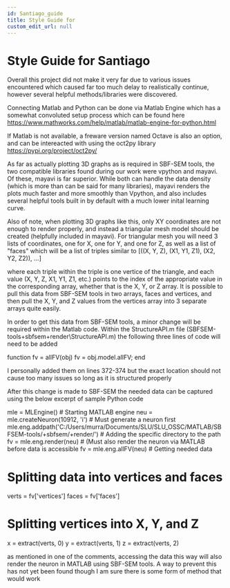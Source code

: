```yaml
---
id: Santiago_guide
title: Style Guide for 
custom_edit_url: null
---
```


# Style Guide for Santiago

Overall this project did not make it very far due to various issues encountered which caused far too much delay to realistically continue, however several
helpful methods/libraries were discovered.

Connecting Matlab and Python can be done via Matlab Engine which has a somewhat convoluted setup process which can be found here
https://www.mathworks.com/help/matlab/matlab-engine-for-python.html

If Matlab is not available, a freware version named Octave is also an option, and can be intereacted with using the oct2py library 
https://pypi.org/project/oct2py/

As far as actually plotting 3D graphs as is required in SBF-SEM tools, the two compatible libraries found during our work were vpython and mayavi.
Of these, mayavi is far superior. While both can handle the data density (which is more than can be said for many libraries), mayavi renders the plots much faster
and more smoothly than Vpython, and also includes several helpful tools built in by default with a much lower inital learning curve.

Also of note, when plotting 3D graphs like this, only XY coordinates are not enough to render properly, and instead a triangular mesh model should be created 
(helpfully included in mayavi). For triangular mesh you will need 3 lists of coordinates, one for X, one for Y, and one for Z, as well as a list of "faces" 
which will be a list of triples similar to 
[((X, Y, Z), (X1, Y1, Z1), (X2, Y2, Z2)), ...]

where each triple within the triple is one vertice of the triangle, and each value (X, Y, Z, X1, Y1, Z1, etc.) points to the index of the appropriate value in the 
corresponding array, whether that is the X, Y, or Z array. It is possible to pull this data from SBF-SEM tools in two arrays, faces and vertices, and 
then pull the X, Y, and Z values from the vertices array into 3 separate arrays quite easily.

In order to get this data from SBF-SEM tools, a minor change will be required within the Matlab code. Within the StructureAPI.m file 
(SBFSEM-tools\+sbfsem\+render\StructureAPI.m) the following three lines of code will need to be added

function fv = allFV(obj)
    fv = obj.model.allFV;
end

I personally added them on lines 372-374 but the exact location should not cause too many issues so long as it is structured properly

After this change is made to SBF-SEM the needed data can be captured using the below excerpt of sample Python code

mle = MLEngine() # Starting MATLAB engine
neu = mle.createNeuron(10912, 'i') # Must generate a neuron first
mle.eng.addpath('C:/Users/murra/Documents/SLU/SLU_OSSC/MATLAB/SBFSEM-tools/+sbfsem/+render/') # Adding the specific directory to the path
fv = mle.eng.render(neu) # (Must also render the neuron via MATLAB before data is accessible
fv = mle.eng.allFV(neu) # Getting needed data

# Splitting data into vertices and faces
verts = fv['vertices']
faces = fv['faces']

# Splitting vertices into X, Y, and Z
x = extract(verts, 0)
y = extract(verts, 1)
z = extract(verts, 2)

as mentioned in one of the comments, accessing the data this way will also render the neuron in MATLAB using SBF-SEM tools. A way to prevent this has not yet been found though I am sure there is some form of method that would work

